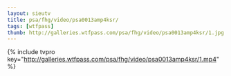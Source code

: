 ```yaml
--- 
layout: sieutv
title: psa/fhg/video/psa0013amp4ksr/
tags: [wtfpass]
thumb: http://galleries.wtfpass.com/psa/fhg/video/psa0013amp4ksr/1.jpg
---
```

{% include tvpro key="http://galleries.wtfpass.com/psa/fhg/video/psa0013amp4ksr/1.mp4" %} 
